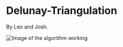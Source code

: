 # Delunay-Triangulation
By Leo and Josh.

![Image of the algorithm working](https://github.com/EthanKesslerDev/Delunay-Triangulation/blob/main/Triangulation%20Works.png)
